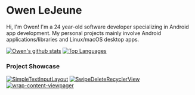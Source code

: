 # Owen LeJeune

Hi, I'm Owen! I'm a 24 year-old software developer specializing in Android app development. My personal projects mainly involve Android applications/libraries and Linux/macOS desktop apps.

[![Owen's github stats](https://github-readme-stats.vercel.app/api?username=owenlejeune&show_icons=true&count_private=true)](https://github.com/anuraghazra/github-readme-stats)
[![Top Languages](https://github-readme-stats.vercel.app/api/top-langs/?username=owenlejeune&layout=compact)](https://github.com/anuraghazra/github-readme-stats)

### Project Showcase
[![SimpleTextInputLayout](https://github-readme-stats.vercel.app/api/pin/?username=owenlejeune&repo=SimpleTextInputLayout)](https://github.com/owenlejeune/SimpleTextInputLayout)
[![SwipeDeleteRecyclerView](https://github-readme-stats.vercel.app/api/pin/?username=owenlejeune&repo=SwipeDeleteRecyclerView)](https://github.com/owenlejeune/SwipeDeleteRecyclerView)
[![wrap-content-viewpager](https://github-readme-stats.vercel.app/api/pin/?username=owenlejeune&repo=wrap-content-viewpager)](https://github.com/owenlejeune/wrap-content-viewpager)

